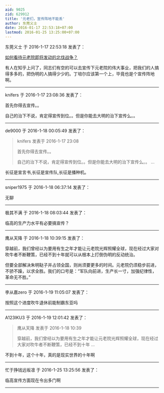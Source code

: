 ```yaml
---
aid: 9025
zid: 629912
title: '元老们，宣传阵地不能丢'
author: 东莞义士
date: 2016-01-17 22:53:18+07:00
lastmod: 2016-01-25 13:25:00+07:00
---
```


东莞义士 于 2016-1-17 22:53:18 发表了：

[如何看待元老院即将发动的北伐战争？](https://www.zhihu.com/question/39545766/answer/81994643?group_id=672188280753631232)

有人在知乎上问了，同志们有空的可以去宣传下元老院的伟大事业，把我们的人搞得多多的，把伪明的人搞得少少的。丁培尔应该第一个上，毕竟也是个宣传阵地啊。

---------

knifers 于 2016-1-17 23:08:36 发表了：

首先你得去宣传。。

自己的治下不说，肯定得宣传到位。。但是你能去大明的治下宣传么。。

---------

de9000 于 2016-1-18 00:05:49 发表了：

> knifers 发表于 2016-1-17 23:08
> 
> 首先你得去宣传。。
> 
> 自己的治下不说，肯定得宣传到位。。但是你能去大明的治下宣传么。。 ...



长征是宣言书,长征是宣传队,长征是播种机。

---------

sniper1975 于 2016-1-18 06:37:14 发表了：

无聊

---------

极其不满 于 2016-1-18 08:03:44 发表了：

临高的生产力水平有必要搞宣传？

---------

鹰从天降 于 2016-1-18 10:39:15 发表了：

穿越前，我们曾经以为要用有生之年才能让元老院光辉照耀全球，现在经过大家对吹牛者不断鞭策，已经不到十年就可以从根本上打倒伪明的反动统治。

但要全部解决朱明鞑子并占领全国，则尚须要更多的时间。元老院仍须稳步前进，不骄不躁，以求全胜。我们的口号是：“军队向前进，生产长一寸，加强纪律性，革命无不胜。”

---------

李从嘉zero 于 2016-1-19 11:05:07 发表了：

按照这个进度吹牛退休前能制霸东亚吗

---------

A123IKU3 于 2016-1-19 12:01:42 发表了：

> 鹰从天降 发表于 2016-1-18 10:39
> 
> 穿越前，我们曾经以为要用有生之年才能让元老院光辉照耀全球，现在经过大家对吹牛者不断鞭策，已经不到十年 ...



不到十年，这个十年，真的是现实世界的十年啊

---------

忙于挣钱远坂凛 于 2016-1-25 13:25:56 发表了：

临高宣传方面现在令出多门啊

---------


